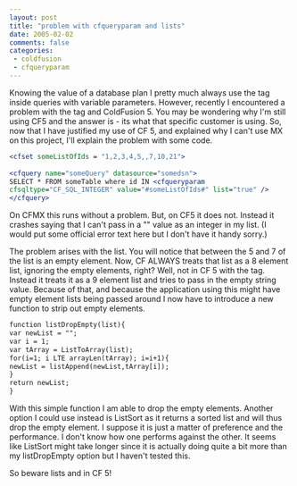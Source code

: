 ```yaml
---
layout: post
title: "problem with cfqueryparam and lists"
date: 2005-02-02
comments: false
categories:
 - coldfusion
 - cfqueryparam
---
```

Knowing the value of a database plan I pretty much always use the
<cfqueryparam> tag inside queries with variable parameters. However,
recently I encountered a problem with the <cfqueryparam> tag and
ColdFusion 5. You may be wondering why I'm still using CF5 and the answer is -
its what that specific customer is using. So, now that I have justified my use
of CF 5, and explained why I can't use MX on this project, I'll explain the
problem with some code.  
```cfm  
<cfset someListOfIds = "1,2,3,4,5,,7,10,21">  
  
<cfquery name="someQuery" datasource="somedsn">  
SELECT * FROM someTable where id IN <cfqueryparam
cfsqltype="CF_SQL_INTEGER" value="#someListOfIds#" list="true" />  
</cfquery>  
```  
  
On CFMX this runs without a problem. But, on CF5 it does not. Instead it
crashes saying that I can't pass in a "" value as an integer in my list. (I
would put some official error text here but I don't have it handy sorry.)  
  
The problem arises with the list. You will notice that between the 5 and 7 of
the list is an empty element. Now, CF ALWAYS treats that list as a 8 element
list, ignoring the empty elements, right? Well, not in CF 5 with the
<cfqueryparam> tag. Instead it treats it as a 9 element list and tries
to pass in the empty string value. Because of that, and because the
application using this might have empty element lists being passed around I
now have to introduce a new function to strip out empty elements.  
  
```cfm  
function listDropEmpty(list){  
var newList = "";  
var i = 1;  
var tArray = ListToArray(list);  
for(i=1; i LTE arrayLen(tArray); i=i+1){  
newList = listAppend(newList,tArray[i]);  
}  
return newList;  
}  
```  
  
With this simple function I am able to drop the empty elements. Another option
I could use instead is ListSort as it returns a sorted list and will thus drop
the empty element. I suppose it is just a matter of preference and the
performance. I don't know how one performs against the other. It seems like
ListSort might take longer since it is actually doing quite a bit more than my
listDropEmpty option but I haven't tested this.  
  
So beware lists and <cfqueryparam> in CF 5!

